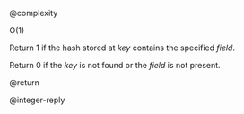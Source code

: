 @complexity

O(1)


Return 1 if the hash stored at _key_ contains the specified _field_.

Return 0 if the _key_ is not found or the _field_ is not present.

@return

@integer-reply



[1]: /p/redis/wiki/ReplyTypes